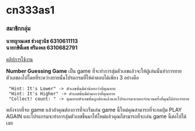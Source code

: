 # cn333as1

### สมาชิกกลุ่ม

**นายญาณเดช ช่วงสุวนิช 6310611113** <br>
**นายกษิดิ์เดช ศรีมงคล 6310682791**

[คลิปการใช้งาน](https://youtu.be/cRWKcICtc3s)

**Number Guessing Game** เป็น game ที่จะทำการสุ่มตัวเลขแล้วจะให้ผู้เล่นนั้นทำการทายตัวเลขลงไปโดยที่ระหว่างทายนั้นโปรแกรมที่ให้คำตอบได้เพียง 3 อย่างคือ 

```
 "Hint: It's Lower" -> ตัวเลขนั้นมีค่าน้อยกว่าที่คุณทาย
 "Hint: It's Higher" -> ตัวเลขนั้นมีค่ามากว่าที่คุณทาย
 "Collect! count: " -> คุณทายตัวเลขนั้นถูกต้องแล้วและโปรแกรมจะบอกจำนวนครั้งที่คุณได้ทำการทาย
```
หลังจากที่จบ game แล้วถ้าคุณต้องการที่จะเริ่มเล่น game นี้ใหม่คุณสามารถที่จะกดปุ่ม PLAY AGAIN และโปรแกรมจะทำการสุ่มตัวเลขขึ้นมาให้ใหม่แล้วคุณก็สามารถที่จะเล่น game นี้ต่อไปได้เลย
